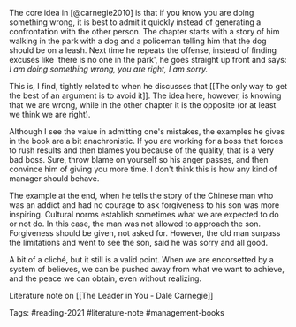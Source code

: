 The core idea in [@carnegie2010] is that if you know you are doing something wrong, it is best to admit it quickly instead of generating a confrontation with the other person. The chapter starts with a story of him walking in the park with a dog and a policeman telling him that the dog should be on a leash. Next time he repeats the offense, instead of finding excuses like 'there is no one in the park', he goes straight up front and says: *I am doing something wrong, you are right, I am sorry.*

This is, I find, tightly related to when he discusses that [[The only way to get the best of an argument is to avoid it]]. The idea here, however, is knowing that we are wrong, while in the other chapter it is the opposite (or at least we think we are right).

Although I see the value in admitting one's mistakes, the examples he gives in the book are a bit anachronistic. If you are working for a boss that forces to rush results and then blames you because of the quality, that is a very bad boss. Sure, throw blame on yourself so his anger passes, and then convince him of giving you more time. I don't think this is how any kind of manager should behave. 

The example at the end, when he tells the story of the Chinese man who was an addict and had no courage to ask forgiveness to his son was more inspiring. Cultural norms establish sometimes what we are expected to do or not do. In this case, the man was not allowed to approach the son. Forgiveness should be given, not asked for. However, the old man surpass the limitations and went to see the son, said he was sorry and all good. 

A bit of a cliché, but it still is a valid point. When we are encorsetted by a system of believes, we can be pushed away from what we want to achieve, and the peace we can obtain, even without realizing. 

Literature note on [[The Leader in You - Dale Carnegie]]

Tags: #reading-2021 #literature-note #management-books 